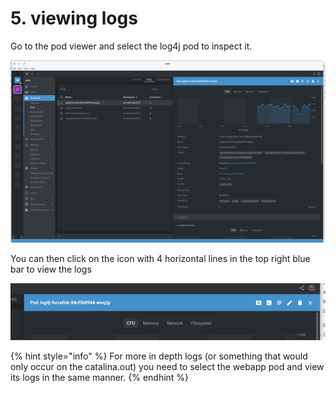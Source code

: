# 5. viewing logs

Go to the pod viewer and select the log4j pod to inspect it.

![](<.gitbook/assets/Screenshot from 2021-10-28 13-51-27.png>)

You can then click on the icon with 4 horizontal lines in the top right blue bar to view the logs&#x20;

![](<.gitbook/assets/Screenshot from 2021-10-28 13-53-31.png>)

{% hint style="info" %}
For more in depth logs (or something that would only occur on the catalina.out) you need to select the webapp pod and view its logs in the same manner.
{% endhint %}
